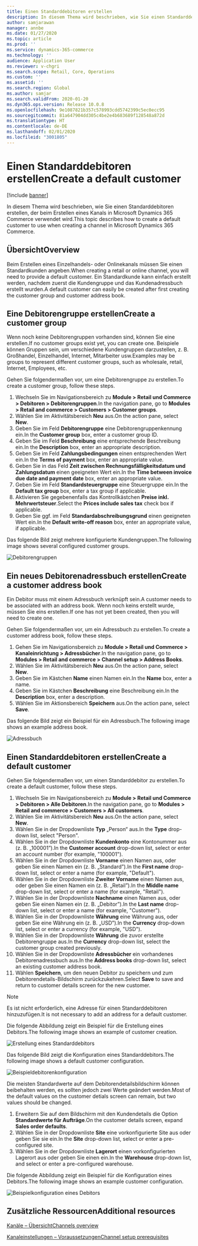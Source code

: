 ```yaml
---
title: Einen Standarddebitoren erstellen
description: In diesem Thema wird beschrieben, wie Sie einen Standarddebitoren erstellen, der beim Erstellen eines Kanals in Microsoft Dynamics 365 Commerce verwendet wird.
author: samjarawan
manager: annbe
ms.date: 01/27/2020
ms.topic: article
ms.prod: ''
ms.service: dynamics-365-commerce
ms.technology: ''
audience: Application User
ms.reviewer: v-chgri
ms.search.scope: Retail, Core, Operations
ms.custom: ''
ms.assetid: ''
ms.search.region: Global
ms.author: samjar
ms.search.validFrom: 2020-01-20
ms.dyn365.ops.version: Release 10.0.8
ms.openlocfilehash: 9e1087821b357c578993cdd5742399c5ec0ecc95
ms.sourcegitcommit: 81a647904dd305c4be2e4b683689f128548a872d
ms.translationtype: HT
ms.contentlocale: de-DE
ms.lasthandoff: 02/01/2020
ms.locfileid: "3001805"
---
```

# <a name="create-a-default-customer"></a><span data-ttu-id="d14a0-103">Einen Standarddebitoren erstellen</span><span class="sxs-lookup"><span data-stu-id="d14a0-103">Create a default customer</span></span>


[!include [banner](includes/banner.md)]

<span data-ttu-id="d14a0-104">In diesem Thema wird beschrieben, wie Sie einen Standarddebitoren erstellen, der beim Erstellen eines Kanals in Microsoft Dynamics 365 Commerce verwendet wird.</span><span class="sxs-lookup"><span data-stu-id="d14a0-104">This topic describes how to create a default customer to use when creating a channel in Microsoft Dynamics 365 Commerce.</span></span>

## <a name="overview"></a><span data-ttu-id="d14a0-105">Übersicht</span><span class="sxs-lookup"><span data-stu-id="d14a0-105">Overview</span></span>

<span data-ttu-id="d14a0-106">Beim Erstellen eines Einzelhandels- oder Onlinekanals müssen Sie einen Standardkunden angeben.</span><span class="sxs-lookup"><span data-stu-id="d14a0-106">When creating a retail or online channel, you will need to provide a default customer.</span></span> <span data-ttu-id="d14a0-107">Ein Standardkunde kann einfach erstellt werden, nachdem zuerst die Kundengruppe und das Kundenadressbuch erstellt wurden.</span><span class="sxs-lookup"><span data-stu-id="d14a0-107">A default customer can easily be created after first creating the customer group and customer address book.</span></span>

## <a name="create-a-customer-group"></a><span data-ttu-id="d14a0-108">Eine Debitorengruppe erstellen</span><span class="sxs-lookup"><span data-stu-id="d14a0-108">Create a customer group</span></span>

<span data-ttu-id="d14a0-109">Wenn noch keine Debitorengruppen vorhanden sind, können Sie eine erstellen.</span><span class="sxs-lookup"><span data-stu-id="d14a0-109">If no customer groups exist yet, you can create one.</span></span> <span data-ttu-id="d14a0-110">Beispiele können Gruppen sein, um verschiedene Kundengruppen darzustellen, z. B. Großhandel, Einzelhandel, Internet, Mitarbeiter usw.</span><span class="sxs-lookup"><span data-stu-id="d14a0-110">Examples may be groups to represent different customer groups, such as wholesale, retail, Internet, Employees, etc.</span></span>

<span data-ttu-id="d14a0-111">Gehen Sie folgendermaßen vor, um eine Debitorengruppe zu erstellen.</span><span class="sxs-lookup"><span data-stu-id="d14a0-111">To create a customer group, follow these steps.</span></span>

1. <span data-ttu-id="d14a0-112">Wechseln Sie im Navigationsbereich zu **Module \> Retail und Commerce \> Debitoren \> Debitorengruppen**.</span><span class="sxs-lookup"><span data-stu-id="d14a0-112">In the navigation pane, go to **Modules \> Retail and commerce \> Customers \> Customer groups**.</span></span>
1. <span data-ttu-id="d14a0-113">Wählen Sie im Aktivitätsbereich **Neu** aus.</span><span class="sxs-lookup"><span data-stu-id="d14a0-113">On the action pane, select **New**.</span></span>
1. <span data-ttu-id="d14a0-114">Geben Sie im Feld **Debitorengruppe** eine Debitorengruppenkennung ein.</span><span class="sxs-lookup"><span data-stu-id="d14a0-114">In the **Customer group** box, enter a customer group ID.</span></span>
1. <span data-ttu-id="d14a0-115">Geben Sie im Feld **Beschreibung** eine entsprechende Beschreibung ein.</span><span class="sxs-lookup"><span data-stu-id="d14a0-115">In the **Description** box, enter an appropriate description.</span></span>
1. <span data-ttu-id="d14a0-116">Geben Sie im Feld **Zahlungsbedingungen** einen entsprechenden Wert ein.</span><span class="sxs-lookup"><span data-stu-id="d14a0-116">In the **Terms of payment** box, enter an appropriate value.</span></span>
1. <span data-ttu-id="d14a0-117">Geben Sie in das Feld **Zeit zwischen Rechnungsfälligkeitsdatum und Zahlungsdatum** einen geeigneten Wert ein.</span><span class="sxs-lookup"><span data-stu-id="d14a0-117">In the **Time between invoice due date and payment date** box, enter an appropriate value.</span></span>
1. <span data-ttu-id="d14a0-118">Geben Sie im Feld **Standardsteuergruppe** eine Steuergruppe ein.</span><span class="sxs-lookup"><span data-stu-id="d14a0-118">In the **Default tax group** box, enter a tax group if applicable.</span></span>
1. <span data-ttu-id="d14a0-119">Aktivieren Sie gegebenenfalls das Kontrollkästchen **Preise inkl. Mehrwertsteuer**.</span><span class="sxs-lookup"><span data-stu-id="d14a0-119">Select the **Prices include sales tax** check box if applicable.</span></span>
1. <span data-ttu-id="d14a0-120">Geben Sie ggf. im Feld **Standardabschreibungsgrund** einen geeigneten Wert ein.</span><span class="sxs-lookup"><span data-stu-id="d14a0-120">In the **Default write-off reason** box, enter an appropriate value, if applicable.</span></span>

<span data-ttu-id="d14a0-121">Das folgende Bild zeigt mehrere konfigurierte Kundengruppen.</span><span class="sxs-lookup"><span data-stu-id="d14a0-121">The following image shows several configured customer groups.</span></span>

![Debitorengruppen](media/customer-groups.png)

## <a name="create-a-customer-address-book"></a><span data-ttu-id="d14a0-123">Ein neues Debitorenadressbuch erstellen</span><span class="sxs-lookup"><span data-stu-id="d14a0-123">Create a customer address book</span></span>

<span data-ttu-id="d14a0-124">Ein Debitor muss mit einem Adressbuch verknüpft sein.</span><span class="sxs-lookup"><span data-stu-id="d14a0-124">A customer needs to be associated with an address book.</span></span> <span data-ttu-id="d14a0-125">Wenn noch keins erstellt wurde, müssen Sie eins erstellen.</span><span class="sxs-lookup"><span data-stu-id="d14a0-125">If one has not yet been created, then you will need to create one.</span></span>

<span data-ttu-id="d14a0-126">Gehen Sie folgendermaßen vor, um ein Adressbuch zu erstellen.</span><span class="sxs-lookup"><span data-stu-id="d14a0-126">To create a customer address book, follow these steps.</span></span>

1. <span data-ttu-id="d14a0-127">Gehen Sie im Navigationsbereich zu **Module \> Retail und Commerce \> Kanaleinrichtung \> Adressbücher**.</span><span class="sxs-lookup"><span data-stu-id="d14a0-127">In the navigation pane, go to **Modules \> Retail and commerce \> Channel setup \> Address Books**.</span></span>
1. <span data-ttu-id="d14a0-128">Wählen Sie im Aktivitätsbereich **Neu** aus.</span><span class="sxs-lookup"><span data-stu-id="d14a0-128">On the action pane, select **New**.</span></span>
1. <span data-ttu-id="d14a0-129">Geben Sie im Kästchen **Name** einen Namen ein.</span><span class="sxs-lookup"><span data-stu-id="d14a0-129">In the **Name** box, enter a name.</span></span>
1. <span data-ttu-id="d14a0-130">Geben Sie im Kästchen **Beschreibung** eine Beschreibung ein.</span><span class="sxs-lookup"><span data-stu-id="d14a0-130">In the **Description** box, enter a description.</span></span>
1. <span data-ttu-id="d14a0-131">Wählen Sie im Aktionsbereich **Speichern** aus.</span><span class="sxs-lookup"><span data-stu-id="d14a0-131">On the action pane, select **Save**.</span></span>

<span data-ttu-id="d14a0-132">Das folgende Bild zeigt ein Beispiel für ein Adressbuch.</span><span class="sxs-lookup"><span data-stu-id="d14a0-132">The following image shows an example address book.</span></span>

![Adressbuch](media/address-book.png)

## <a name="create-a-default-customer"></a><span data-ttu-id="d14a0-134">Einen Standarddebitoren erstellen</span><span class="sxs-lookup"><span data-stu-id="d14a0-134">Create a default customer</span></span>

<span data-ttu-id="d14a0-135">Gehen Sie folgendermaßen vor, um einen Standarddebitor zu erstellen.</span><span class="sxs-lookup"><span data-stu-id="d14a0-135">To create a default customer, follow these steps.</span></span>

1. <span data-ttu-id="d14a0-136">Wechseln Sie im Navigationsbereich zu **Module \> Retail und Commerce \> Debitoren \> Alle Debitoren**.</span><span class="sxs-lookup"><span data-stu-id="d14a0-136">In the navigation pane, go to **Modules \> Retail and commerce \> Customers \> All customers**.</span></span>
1. <span data-ttu-id="d14a0-137">Wählen Sie im Aktivitätsbereich **Neu** aus.</span><span class="sxs-lookup"><span data-stu-id="d14a0-137">On the action pane, select **New**.</span></span>
1. <span data-ttu-id="d14a0-138">Wählen Sie in der Dropdownliste **Typ** „Person“ aus.</span><span class="sxs-lookup"><span data-stu-id="d14a0-138">In the **Type** drop-down list, select "Person".</span></span>
1. <span data-ttu-id="d14a0-139">Wählen Sie in der Dropdownliste **Kundenkonto** eine Kontonummer aus (z. B. „100001”).</span><span class="sxs-lookup"><span data-stu-id="d14a0-139">In the **Customer account** drop-down list, select or enter an account number (for example, "100001").</span></span>
1. <span data-ttu-id="d14a0-140">Wählen Sie in der Dropdownliste **Vorname** einen Namen aus, oder geben Sie einen Namen ein (z. B. „Standard”).</span><span class="sxs-lookup"><span data-stu-id="d14a0-140">In the **First name** drop-down list, select or enter a name (for example, "Default").</span></span>
1. <span data-ttu-id="d14a0-141">Wählen Sie in der Dropdownliste **Zweiter Vorname** einen Namen aus, oder geben Sie einen Namen ein (z. B. „Retail”).</span><span class="sxs-lookup"><span data-stu-id="d14a0-141">In the **Middle name** drop-down list, select or enter a name (for example, "Retail").</span></span>
1. <span data-ttu-id="d14a0-142">Wählen Sie in der Dropdownliste **Nachname** einen Namen aus, oder geben Sie einen Namen ein (z. B. „Debitor”).</span><span class="sxs-lookup"><span data-stu-id="d14a0-142">In the **Last name** drop-down list, select or enter a name (for example, "Customer").</span></span>
1. <span data-ttu-id="d14a0-143">Wählen Sie in der Dropdownliste **Währung** eine Währung aus, oder geben Sie eine Währung ein (z. B. „USD”).</span><span class="sxs-lookup"><span data-stu-id="d14a0-143">In the **Currency** drop-down list, select or enter a currency (for example, "USD").</span></span>
1. <span data-ttu-id="d14a0-144">Wählen Sie in der Dropdownliste **Währung** die zuvor erstellte Debitorengruppe aus.</span><span class="sxs-lookup"><span data-stu-id="d14a0-144">In the **Currency** drop-down list, select the customer group created previously.</span></span>
1. <span data-ttu-id="d14a0-145">Wählen Sie in der Dropdownliste **Adressbücher** ein vorhandenes Debitorenadressbuch aus.</span><span class="sxs-lookup"><span data-stu-id="d14a0-145">In the **Address books**  drop-down list, select an existing customer address book.</span></span>
1. <span data-ttu-id="d14a0-146">Wählen **Speichern**, um den neuen Debitor zu speichern und zum Debitorendetails-Bildschirm zurückzukehren.</span><span class="sxs-lookup"><span data-stu-id="d14a0-146">Select **Save** to save and return to customer details screen for the new customer.</span></span>

> [!NOTE]
> <span data-ttu-id="d14a0-147">Es ist nicht erforderlich, eine Adresse für einen Standarddebitoren hinzuzufügen.</span><span class="sxs-lookup"><span data-stu-id="d14a0-147">It is not necessary to add an address for a default customer.</span></span>

<span data-ttu-id="d14a0-148">Die folgende Abbildung zeigt ein Beispiel für die Erstellung eines Debitors.</span><span class="sxs-lookup"><span data-stu-id="d14a0-148">The following image shows an example of customer creation.</span></span>

![Erstellung eines Standarddebitors](media/default-customer-creation.png)

<span data-ttu-id="d14a0-150">Das folgende Bild zeigt die Konfiguration eines Standarddebitors.</span><span class="sxs-lookup"><span data-stu-id="d14a0-150">The following image shows a default customer configuration.</span></span>

![Beispieldebitorenkonfiguration](media/default-customer-configuration1.png)

<span data-ttu-id="d14a0-152">Die meisten Standardwerte auf dem Debitorendetailsbildschirm können beibehalten werden, es sollten jedoch zwei Werte geändert werden.</span><span class="sxs-lookup"><span data-stu-id="d14a0-152">Most of the default values on the customer detials screen can remain, but two values should be changed.</span></span>

1. <span data-ttu-id="d14a0-153">Erweitern Sie auf dem Bildschirm mit den Kundendetails die Option **Standardwerte für Aufträge**.</span><span class="sxs-lookup"><span data-stu-id="d14a0-153">On the customer details screen, expand **Sales order defaults**.</span></span>
1. <span data-ttu-id="d14a0-154">Wählen Sie in der Dropdownliste **Site** eine vorkonfigurierte Site aus oder geben Sie sie ein.</span><span class="sxs-lookup"><span data-stu-id="d14a0-154">In the **Site** drop-down list, select or enter a pre-configured site.</span></span>
1. <span data-ttu-id="d14a0-155">Wählen Sie in der Dropdownliste **Lagerort** einen vorkonfigurierten Lagerort aus oder geben Sie einen ein.</span><span class="sxs-lookup"><span data-stu-id="d14a0-155">In the **Warehouse** drop-down list, and select or enter a pre-configured warehouse.</span></span>

<span data-ttu-id="d14a0-156">Die folgende Abbildung zeigt ein Beispiel für die Konfiguration eines Debitors.</span><span class="sxs-lookup"><span data-stu-id="d14a0-156">The following image shows an example customer configuration.</span></span>

![Beispielkonfiguration eines Debitors](media/default-customer-configuration2.png)

## <a name="additional-resources"></a><span data-ttu-id="d14a0-158">Zusätzliche Ressourcen</span><span class="sxs-lookup"><span data-stu-id="d14a0-158">Additional resources</span></span>

[<span data-ttu-id="d14a0-159">Kanäle – Übersicht</span><span class="sxs-lookup"><span data-stu-id="d14a0-159">Channels overview</span></span>](channels-overview.md)

[<span data-ttu-id="d14a0-160">Kanaleinstellungen – Voraussetzungen</span><span class="sxs-lookup"><span data-stu-id="d14a0-160">Channel setup prerequisites</span></span>](channels-prerequisites.md)
